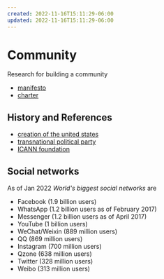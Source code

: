 ```yaml
---
created: 2022-11-16T15:11:29-06:00
updated: 2022-11-16T15:11:29-06:00
---
```

# Community

Research for building a community

* [manifesto](https://www.merriam-webster.com/dictionary/manifesto)
* [charter](https://www.merriam-webster.com/dictionary/charter)

## History and References
* [creation of the united states](https://www.loc.gov/exhibits/creating-the-united-states/formation-of-political-parties.html)
* [transnational political party](https://en.wikipedia.org/wiki/Transnational_political_party)
* [ICANN foundation](https://www.icann.org/)

## Social networks

As of Jan 2022 *World's biggest social networks* are
- Facebook (1.9 billion users)
- WhatsApp (1.2 billion users as of February 2017)
- Messenger (1.2 billion users as of April 2017)
- YouTube (1 billion users)
- WeChat/Weixin (889 million users)
- QQ (869 million users)
- Instagram (700 million users)
- Qzone (638 million users)
- Twitter (328 million users)
- Weibo (313 million users)
